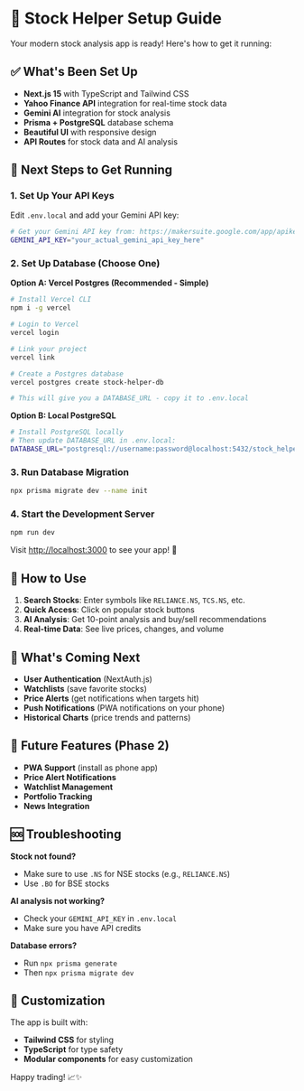 # 🚀 Stock Helper Setup Guide

Your modern stock analysis app is ready! Here's how to get it running:

## ✅ What's Been Set Up

- **Next.js 15** with TypeScript and Tailwind CSS
- **Yahoo Finance API** integration for real-time stock data
- **Gemini AI** integration for stock analysis
- **Prisma + PostgreSQL** database schema
- **Beautiful UI** with responsive design
- **API Routes** for stock data and AI analysis

## 🔧 Next Steps to Get Running

### 1. Set Up Your API Keys

Edit `.env.local` and add your Gemini API key:

```bash
# Get your Gemini API key from: https://makersuite.google.com/app/apikey
GEMINI_API_KEY="your_actual_gemini_api_key_here"
```

### 2. Set Up Database (Choose One)

**Option A: Vercel Postgres (Recommended - Simple)**

```bash
# Install Vercel CLI
npm i -g vercel

# Login to Vercel
vercel login

# Link your project
vercel link

# Create a Postgres database
vercel postgres create stock-helper-db

# This will give you a DATABASE_URL - copy it to .env.local
```

**Option B: Local PostgreSQL**

```bash
# Install PostgreSQL locally
# Then update DATABASE_URL in .env.local:
DATABASE_URL="postgresql://username:password@localhost:5432/stock_helper"
```

### 3. Run Database Migration

```bash
npx prisma migrate dev --name init
```

### 4. Start the Development Server

```bash
npm run dev
```

Visit [http://localhost:3000](http://localhost:3000) to see your app! 🎉

## 🎯 How to Use

1. **Search Stocks**: Enter symbols like `RELIANCE.NS`, `TCS.NS`, etc.
2. **Quick Access**: Click on popular stock buttons
3. **AI Analysis**: Get 10-point analysis and buy/sell recommendations
4. **Real-time Data**: See live prices, changes, and volume

## 🔮 What's Coming Next

- **User Authentication** (NextAuth.js)
- **Watchlists** (save favorite stocks)
- **Price Alerts** (get notifications when targets hit)
- **Push Notifications** (PWA notifications on your phone)
- **Historical Charts** (price trends and patterns)

## 📱 Future Features (Phase 2)

- **PWA Support** (install as phone app)
- **Price Alert Notifications**
- **Watchlist Management**
- **Portfolio Tracking**
- **News Integration**

## 🆘 Troubleshooting

**Stock not found?**

- Make sure to use `.NS` for NSE stocks (e.g., `RELIANCE.NS`)
- Use `.BO` for BSE stocks

**AI analysis not working?**

- Check your `GEMINI_API_KEY` in `.env.local`
- Make sure you have API credits

**Database errors?**

- Run `npx prisma generate`
- Then `npx prisma migrate dev`

## 🎨 Customization

The app is built with:

- **Tailwind CSS** for styling
- **TypeScript** for type safety
- **Modular components** for easy customization

Happy trading! 📈✨

